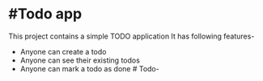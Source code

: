 # #Todo app
This project contains a simple TODO application 
It has following features-

- Anyone can create a todo
- Anyone can see their existing todos
- Anyone can mark a todo as done #   T o d o -  
 